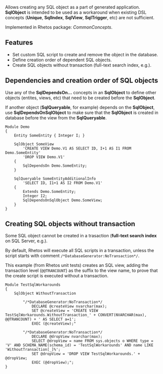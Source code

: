 Allows creating any SQL object as a part of generated application.
**SqlObject** is intended to be used as a workaround when existing DSL concepts (**Unique**, **SqlIndex**, **SqlView**, **SqlTrigger**, etc) are not sufficient.

Implemented in Rhetos package: *CommonConcepts*.

## Features

* Set custom SQL script to create and remove the object in the database.
* Define creation order of dependent SQL objects.
* Create SQL objects without transaction (full-text search index, e.g.).

## Dependencies and creation order of SQL objects

Use any of the **SqlDependsOn...** concepts in an **SqlObject** to define other objects (entites, views, etc) that need to be created before the **SqlObject**.

If another object (**SqlQueryable**, for example) depends on the **SqlObject**, use **SqlDependsOnSqlObject** to make sure that the **SqlObject** is created in database before the view from the **SqlQueryable**.

    Module Demo
    {
        Entity SomeEntity { Integer I; }

        SqlObject SomeView
            'CREATE VIEW Demo.V1 AS SELECT ID, I+1 AS I1 FROM Demo.SomeEntity'
            'DROP VIEW Demo.V1'
        {
            SqlDependsOn Demo.SomeEntity;
        }

        SqlQueryable SomeEntityAdditionalInfo
            'SELECT ID, I1+1 AS I2 FROM Demo.V1'
        {
            Extends Demo.SomeEntity;
            Integer I2;
            SqlDependsOnSqlObject Demo.SomeView;
        }
    }

## Creating SQL objects without transaction

Some SQL object cannot be created in a trasaction (**full-text search index** on SQL Server, e.g.).

By default, Rhetos will execute all SQL scripts in a transaction, unless the script starts with comment `/*DatabaseGenerator:NoTransaction*/`.

This example (from Rhetos unit tests) creates an SQL view, adding the transaction level (`@@TRANCOUNT`) as the suffix to the view name, to prove that the create script is executed without a transaction. 

    Module TestSqlWorkarounds
    {
        SqlObject WithoutTransaction
        
            "/*DatabaseGenerator:NoTransaction*/
                DECLARE @createView nvarchar(max);
                SET @createView = 'CREATE VIEW TestSqlWorkarounds.WithoutTransaction_' + CONVERT(NVARCHAR(max), @@TRANCOUNT) + ' AS SELECT a=1';
                EXEC (@createView);"
                
            "/*DatabaseGenerator:NoTransaction*/
                DECLARE @dropView nvarchar(max);
                SELECT @dropView = name FROM sys.objects o WHERE type = 'V' AND SCHEMA_NAME(schema_id) = 'TestSqlWorkarounds' AND name LIKE 'WithoutTransaction[_]%';
                SET @dropView = 'DROP VIEW TestSqlWorkarounds.' + @dropView;
                EXEC (@dropView);";
    }
